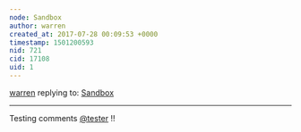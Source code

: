 ```yaml
---
node: Sandbox
author: warren
created_at: 2017-07-28 00:09:53 +0000
timestamp: 1501200593
nid: 721
cid: 17108
uid: 1
---
```




[warren](../profile/warren) replying to: [Sandbox](../wiki/sandbox)

----
Testing comments [@tester](/profile/tester) !!